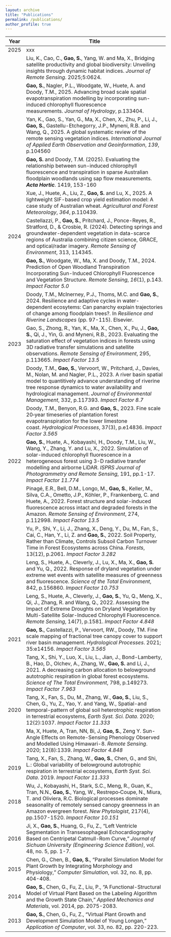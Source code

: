 ```yaml
---
layout: archive
title: "Publications"
permalink: /publications/
author_profile: true
---
```






| Year | Title                                                                                                                                                                                                                                                                                                                                   |
| ---- | --------------------------------------------------------------------------------------------------------------------------------------------------------------------------------------------------------------------------------------------------------------------------------------------------------------------------------------- |
| 2025 | xxx                                                                                                                                                                                                                                                                                                                                     |
|      | Liu, K., Cao, C., **Gao, S.**, Yang, W. and Ma, X., Bridging satellite productivity and global biodiversity: Unveiling insights through dynamic habitat indices. _Journal of Remote Sensing_. 2025;5:0624.                                                                                                                              |
|      | **Gao, S.**, Nagler, P.L., Woodgate, W., Huete, A. and Doody, T.M., 2025. Advancing broad scale spatial evapotranspiration modelling by incorporating sun-induced chlorophyll fluorescence measurements. _Journal of Hydrology_, p.133404.                                                                                              |
|      | Yan, K., Gao, S., Yan, G., Ma, X., Chen, X., Zhu, P., Li, J., **Gao, S.**, Gastellu-Etchegorry, J.P., Myneni, R.B. and Wang, Q., 2025. A global systematic review of the remote sensing vegetation indices. _International Journal of Applied Earth Observation and Geoinformation_, _139_, p.104560                                    |
|      | **Gao, S.** and Doody, T.M. (2025). Evaluating the relationship between sun-induced chlorophyll fluorescence and transpiration in sparse Australian floodplain woodlands using sap flow measurements. ***Acta Hortic***. 1419, 153-160                                                                                                  |
|      | Xue, J., Huete, A., Liu, Z., **Gao, S.** and Lu, X., 2025. A lightweight SIF-based crop yield estimation model: A case study of Australian wheat. _Agricultural and Forest Meteorology_, _364_, p.110439.                                                                                                                               |
| 2024 | Castellazzi, P., **Gao, S.**, Pritchard, J., Ponce-Reyes, R., Stratford, D., & Crosbie, R. (2024). Detecting springs and groundwater-dependent vegetation in data-scarce regions of Australia combining citizen science, GRACE, and optical/radar imagery. *Remote Sensing of Environment*, 313, 114345.                                |
|      | **Gao, S.**, Woodgate, W., Ma, X. and Doody, T.M., 2024. Prediction of Open Woodland Transpiration Incorporating Sun-Induced Chlorophyll Fluorescence and Vegetation Structure. _Remote Sensing_, _16_(1), p.143. *Impact Factor 5.0*                                                                                                   |
|      | Doody, T.M., McInerney, P.J., Thoms, M.C. and **Gao, S.**, 2024. Resilience and adaptive cycles in water-dependent ecosytems: Can panarchy explain trajectories of change among floodplain trees?. In _Resilience and Riverine Landscapes_ (pp. 97-115). Elsevier.                                                                      |
| 2023 | Gao, S., Zhong, R., Yan, K., Ma, X., Chen, X., Pu, J., **Gao, S.**, Qi, J., Yin, G. and Myneni, R.B., 2023. Evaluating the saturation effect of vegetation indices in forests using 3D radiative transfer simulations and satellite observations. *Remote Sensing of Environment*, 295, p.113665. *Impact Factor 13.5*                  |
|      | Doody, T.M., **Gao, S.**, Vervoort, W., Pritchard, J., Davies, M., Nolan, M. and Nagler, P.L., 2023. A river basin spatial model to quantitively advance understanding of riverine tree response dynamics to water availability and hydrological management. *Journal of Environmental Management*, 332, p.117393. *Impact Factor 8.7*  |
|      | Doody, T.M., Benyon, R.G. and **Gao, S.**, 2023. Fine scale 20‐year timeseries of plantation forest evapotranspiration for the lower limestone coast. *Hydrological Processes*, 37(3), p.e14836. *Impact Factor 3.565*                                                                                                                  |
| 2022 | **Gao, S.**, Huete, A., Kobayashi, H., Doody, T.M., Liu, W., Wang, Y., Zhang, Y. and Lu, X., 2022. Simulation of solar-induced chlorophyll fluorescence in a heterogeneous forest using 3-D radiative transfer modelling and airborne LiDAR. *ISPRS Journal of Photogrammetry and Remote Sensing*, 191, pp.1-17. *Impact Factor 11.774* |
|      | Pinagé, E.R., Bell, D.M., Longo, M., **Gao, S.**, Keller, M., Silva, C.A., Ometto, J.P., Köhler, P., Frankenberg, C. and Huete, A., 2022. Forest structure and solar-induced fluorescence across intact and degraded forests in the Amazon. *Remote Sensing of Environment*, 274, p.112998. *Impact Factor 13.5*                        |
|      | Yu, P., Shi, Y., Li, J., Zhang, X., Deng, Y., Du, M., Fan, S., Cai, C., Han, Y., Li, Z. and **Gao, S.**, 2022. Soil Property, Rather than Climate, Controls Subsoil Carbon Turnover Time in Forest Ecosystems across China. *Forests*, 13(12), p.2061. *Impact Factor 3.282*                                                            |
|      | Leng, S., Huete, A., Cleverly, J., Lu, X., Ma, X., **Gao, S.** and Yu, Q., 2022. Response of dryland vegetation under extreme wet events with satellite measures of greenness and fluorescence. *Science of the Total Environment*, 842, p.156860. *Impact Factor 10.753*                                                               |
|      | Leng, S., Huete, A., Cleverly, J., **Gao, S.**, Yu, Q., Meng, X., Qi, J., Zhang, R. and Wang, Q., 2022. Assessing the Impact of Extreme Droughts on Dryland Vegetation by Multi-Satellite Solar-Induced Chlorophyll Fluorescence. *Remote Sensing*, 14(7), p.1581. *Impact Factor 4.848*                                                |
| 2021 | **Gao, S.**, Castellazzi, P., Vervoort, RW., Doody, TM. Fine scale mapping of fractional tree canopy cover to support river basin management. *Hydrological Processes*. 2021; 35:e14156. *Impact Factor 3.565*                                                                                                                          |
|      | Tang, X., Shi, Y., Luo, X., Liu, L., Jian, J., Bond-Lamberty, B., Hao, D., Olchev, A., Zhang, W., **Gao, S.** and Li, J., 2021. A decreasing carbon allocation to belowground autotrophic respiration in global forest ecosystems. *Science of The Total Environment*, 798, p.149273. *Impact Factor 7.963*                             |
| 2020 | Tang, X., Fan, S., Du, M., Zhang, W., **Gao, S.**, Liu, S., Chen, G., Yu, Z., Yao, Y. and Yang, W., Spatial-and temporal-pattern of global soil heterotrophic respiration in terrestrial ecosystems, *Earth Syst. Sci. Data*. 2020; 12(2):1037. *Impact Factor 11.333*                                                                  |
|      | Ma, X, Huete, A, Tran, NN, Bi, J, **Gao, S.**, Zeng Y. Sun-Angle Effects on Remote-Sensing Phenology Observed and Modelled Using Himawari-8. *Remote Sensing*. 2020; 12(8):1339. *Impact Factor 4.848*                                                                                                                                  |
| 2019 | Tang, X., Fan, S., Zhang, W., **Gao, S.**, Chen, G., and Shi, L.: Global variability of belowground autotrophic respiration in terrestrial ecosystems, *Earth Syst. Sci. Data*. 2019. *Impact Factor 11.333*                                                                                                                            |
| 2018 | Wu, J., Kobayashi, H., Stark, S.C., Meng, R., Guan, K., Tran, N.N., **Gao, S.**, Yang, W., Restrepo‐Coupe, N., Miura, T. and Oliviera, R.C. Biological processes dominate seasonality of remotely sensed canopy greenness in an Amazon evergreen forest. *New Phytologist*, 217(4), pp.1507-1520. *Impact Factor 10.151*                |
| 2016 | Ji, X., **Gao, S.**, Huang, G., Fu, Z., “Left Ventricle Segmentation in Transesophageal Echocardiography Based on Centripetal Catmull-Rom Curve,” *Journal of Sichuan University (Engineering Science Edition)*, vol. 48, no. 5, pp. 1-7.                                                                                               |
| 2015 | Chen, G., Chen, B., **Gao, S.**, “Parallel Simulation Model for Plant Growth by Integrating Morphology and Physiology,” *Computer Simulation*, vol. 32, no. 8, pp. 404-408.                                                                                                                                                             |
| 2014 | **Gao, S.**, Chen, G., Fu, Z., Liu, P., “A Functional-Structural Model of Virtual Plant Based on the Labeling Algorithm and the Growth State Chain,” *Applied Mechanics and Materials*, vol. 2014, pp. 2075-2083.                                                                                                                       |
| 2013 | **Gao, S.**, Chen, G., Fu, Z., “Virtual Plant Growth and Development Simulation Model of Young Longan,” *Application of Computer*, vol. 33, no. 82, pp. 220-223.                                                                                                                                                                        |

